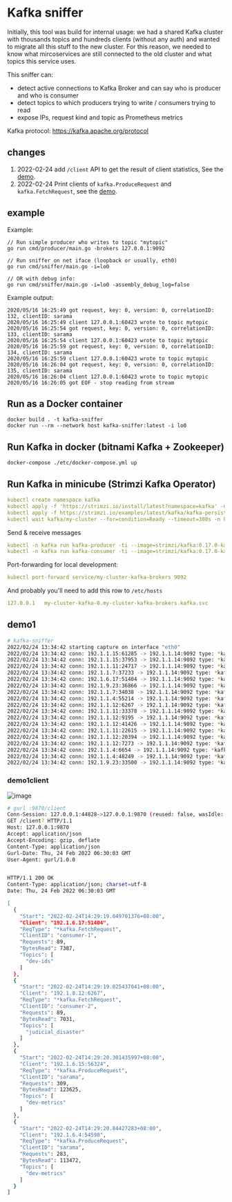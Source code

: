 # Kafka sniffer

Initially, this tool was build for internal usage: we had a shared Kafka cluster with thousands topics and hundreds
clients (without any auth) and wanted to migrate all this stuff to the new cluster. For this reason, we needed to know
what mircoservices are still connected to the old cluster and what topics this service uses.

This sniffer can:

- detect active connections to Kafka Broker and can say who is producer and who is consumer
- detect topics to which producers trying to write / consumers trying to read
- expose IPs, request kind and topic as Prometheus metrics

Kafka protocol: https://kafka.apache.org/protocol

## changes

1. 2022-02-24 add `/client` API to get the result of client statistics, See the [demo](#demo1client).
2. 2022-02-24 Print clients of `kafka.ProduceRequest` and `kafka.FetchRequest`, see the [demo](#demo1).

## example

Example:

```
// Run simple producer who writes to topic "mytopic"
go run cmd/producer/main.go -brokers 127.0.0.1:9092

// Run sniffer on net iface (loopback or usually, eth0)
go run cmd/sniffer/main.go -i=lo0

// OR with debug info:
go run cmd/sniffer/main.go -i=lo0 -assembly_debug_log=false
```

Example output:

```
2020/05/16 16:25:49 got request, key: 0, version: 0, correlationID: 132, clientID: sarama
2020/05/16 16:25:49 client 127.0.0.1:60423 wrote to topic mytopic
2020/05/16 16:25:54 got request, key: 0, version: 0, correlationID: 133, clientID: sarama
2020/05/16 16:25:54 client 127.0.0.1:60423 wrote to topic mytopic
2020/05/16 16:25:59 got request, key: 0, version: 0, correlationID: 134, clientID: sarama
2020/05/16 16:25:59 client 127.0.0.1:60423 wrote to topic mytopic
2020/05/16 16:26:04 got request, key: 0, version: 0, correlationID: 135, clientID: sarama
2020/05/16 16:26:04 client 127.0.0.1:60423 wrote to topic mytopic
2020/05/16 16:26:05 got EOF - stop reading from stream
```

## Run as a Docker container

```
docker build . -t kafka-sniffer
docker run --rm --network host kafka-sniffer:latest -i lo0
```

## Run Kafka in docker (bitnami Kafka + Zookeeper)

```
docker-compose ./etc/docker-compose.yml up
```

## Run Kafka in minicube (Strimzi Kafka Operator)

```yaml
kubectl create namespace kafka
kubectl apply -f 'https://strimzi.io/install/latest?namespace=kafka' -n kafka
kubectl apply -f https://strimzi.io/examples/latest/kafka/kafka-persistent-single.yaml -n kafka
kubectl wait kafka/my-cluster --for=condition=Ready --timeout=300s -n kafka
```

Send & receive messages

```yaml
kubectl -n kafka run kafka-producer -ti --image=strimzi/kafka:0.17.0-kafka-2.4.0 --rm=true --restart=Never -- bin/kafka-console-producer.sh --broker-list my-cluster-kafka-bootstrap:9092 --topic my-topic
kubectl -n kafka run kafka-consumer -ti --image=strimzi/kafka:0.17.0-kafka-2.4.0 --rm=true --restart=Never -- bin/kafka-console-consumer.sh --bootstrap-server my-cluster-kafka-bootstrap:9092 --topic my-topic --from-beginning
```

Port-forwarding for local development:

```yaml
kubectl port-forward service/my-cluster-kafka-brokers 9092
```

And probably you'll need to add this row to `/etc/hosts`

```yaml
127.0.0.1   my-cluster-kafka-0.my-cluster-kafka-brokers.kafka.svc
```

## demo1

```sh
# kafka-sniffer
2022/02/24 13:34:42 starting capture on interface "eth0"
2022/02/24 13:34:42 conn: 192.1.1.15:61285 -> 192.1.1.14:9092 type: *kafka.FetchRequest topics: [dev-logcenter], correlationID: 117377425, clientID: sarama
2022/02/24 13:34:42 conn: 192.1.1.15:37953 -> 192.1.1.14:9092 type: *kafka.ProduceRequest topics: [dev-metrics], correlationID: 6003063, clientID: sarama
2022/02/24 13:34:42 conn: 192.1.1.11:24717 -> 192.1.1.14:9092 type: *kafka.FetchRequest topics: [dev-metrics], correlationID: 196489671, clientID: sarama
2022/02/24 13:34:42 conn: 192.1.1.7:37233 -> 192.1.1.14:9092 type: *kafka.FetchRequest topics: [__consumer_offsets], correlationID: 247189, clientID: consumer-KMOffsetCache-cmak-548974c6c4-sxvgt-1723
2022/02/24 13:34:42 conn: 192.1.6.17:51404 -> 192.1.1.14:9092 type: *kafka.FetchRequest topics: [dev-ids], correlationID: 6716609, clientID: consumer-1
2022/02/24 13:34:42 conn: 192.1.9.23:36866 -> 192.1.1.14:9092 type: *kafka.FetchRequest topics: [bq_disaster_recovery], correlationID: 623626, clientID: consumer-1
2022/02/24 13:34:42 conn: 192.1.1.7:34038 -> 192.1.1.14:9092 type: *kafka.FetchRequest topics: [agent_transaction], correlationID: 12480162, clientID: consumer-1
2022/02/24 13:34:42 conn: 192.1.1.4:55214 -> 192.1.1.14:9092 type: *kafka.FetchRequest topics: [dev-cloudSignLogServer], correlationID: 3341672, clientID: 2428545257036493
2022/02/24 13:34:42 conn: 192.1.1.12:6267 -> 192.1.1.14:9092 type: *kafka.FetchRequest topics: [judicial_disaster], correlationID: 9009620, clientID: consumer-2
2022/02/24 13:34:42 conn: 192.1.1.11:33378 -> 192.1.1.14:9092 type: *kafka.ProduceRequest topics: [dev-gateway], correlationID: 10948681, clientID: producer-1
2022/02/24 13:34:42 conn: 192.1.1.12:9195 -> 192.1.1.14:9092 type: *kafka.FetchRequest topics: [judicial-2tripartite], correlationID: 9011202, clientID: consumer-1
2022/02/24 13:34:42 conn: 192.1.1.12:41426 -> 192.1.1.14:9092 type: *kafka.FetchRequest topics: [agent_count_transaction], correlationID: 194647, clientID: consumer-11
2022/02/24 13:34:42 conn: 192.1.1.11:22615 -> 192.1.1.14:9092 type: *kafka.FetchRequest topics: [ids-message-record-1], correlationID: 8999184, clientID: consumer-1
2022/02/24 13:34:42 conn: 192.1.1.12:20394 -> 192.1.1.14:9092 type: *kafka.FetchRequest topics: [count_transaction_pro], correlationID: 3240311, clientID: consumer-11
2022/02/24 13:34:42 conn: 192.1.1.12:7273 -> 192.1.1.14:9092 type: *kafka.FetchRequest topics: [transaction_pro], correlationID: 3240395, clientID: consumer-1
2022/02/24 13:34:42 conn: 192.1.1.4:6654 -> 192.1.1.14:9092 type: *kafka.FetchRequest topics: [count_transaction], correlationID: 572423, clientID: consumer-1
2022/02/24 13:34:42 conn: 192.1.1.4:48249 -> 192.1.1.14:9092 type: *kafka.FetchRequest topics: [transaction], correlationID: 8692411, clientID: consumer-11
2022/02/24 13:34:42 conn: 192.1.9.23:33500 -> 192.1.1.14:9092 type: *kafka.FetchRequest topics: [verif_supplement_file_v1], correlationID: 117992, clientID: consumer-2
```

### demo1client

![image](https://user-images.githubusercontent.com/1940588/155554492-f319b5bb-b50c-47e5-b19d-5e1a2d23e119.png)

```sh
# gurl :9870/client
Conn-Session: 127.0.0.1:44828->127.0.0.1:9870 (reused: false, wasIdle: false, idle: 0s)
GET /client? HTTP/1.1
Host: 127.0.0.1:9870
Accept: application/json
Accept-Encoding: gzip, deflate
Content-Type: application/json
Gurl-Date: Thu, 24 Feb 2022 06:30:03 GMT
User-Agent: gurl/1.0.0


HTTP/1.1 200 OK
Content-Type: application/json; charset=utf-8
Date: Thu, 24 Feb 2022 06:30:03 GMT

[
  {
    "Start": "2022-02-24T14:29:19.049701376+08:00",
    "Client": "192.1.6.17:51404",
    "ReqType": "*kafka.FetchRequest",
    "ClientID": "consumer-1",
    "Requests": 89,
    "BytesRead": 7387,
    "Topics": [
      "dev-ids"
    ]
  },
  {
    "Start": "2022-02-24T14:29:19.025437041+08:00",
    "Client": "192.1.8.12:6267",
    "ReqType": "*kafka.FetchRequest",
    "ClientID": "consumer-2",
    "Requests": 89,
    "BytesRead": 7031,
    "Topics": [
      "judicial_disaster"
    ]
  },
  {
    "Start": "2022-02-24T14:29:20.301435997+08:00",
    "Client": "192.1.6.15:56324",
    "ReqType": "*kafka.ProduceRequest",
    "ClientID": "sarama",
    "Requests": 309,
    "BytesRead": 123625,
    "Topics": [
      "dev-metrics"
    ]
  },
  {
    "Start": "2022-02-24T14:29:20.84427283+08:00",
    "Client": "192.1.6.4:54598",
    "ReqType": "*kafka.ProduceRequest",
    "ClientID": "sarama",
    "Requests": 283,
    "BytesRead": 113472,
    "Topics": [
      "dev-metrics"
    ]
  }
]
```